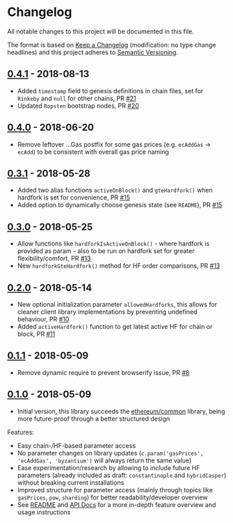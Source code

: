 # Changelog
All notable changes to this project will be documented in this file.

The format is based on [Keep a Changelog](http://keepachangelog.com/en/1.0.0/) 
(modification: no type change headlines) and this project adheres to 
[Semantic Versioning](http://semver.org/spec/v2.0.0.html).


## [0.4.1] - 2018-08-13
- Added ``timestamp`` field to genesis definitions in chain files, set for ``Rinkeby`` and ``null`` for other chains, PR [#21](https://github.com/ethereumjs/ethereumjs-common/pull/21)
- Updated ``Ropsten`` bootstrap nodes, PR [#20](https://github.com/ethereumjs/ethereumjs-common/pull/20)

[0.4.1]: https://github.com/ethereumjs/ethereumjs-common/compare/v0.4.0...v0.4.1

## [0.4.0] - 2018-06-20
- Remove leftover ...Gas postfix for some gas prices (e.g. ``ecAddGas`` -> ``ecAdd``) to
  be consistent with overall gas price naming

[0.4.0]: https://github.com/ethereumjs/ethereumjs-common/compare/v0.3.1...v0.4.0

## [0.3.1] - 2018-05-28
- Added two alias functions ``activeOnBlock()`` and ``gteHardfork()`` when hardfork is set for convenience, PR [#15](https://github.com/ethereumjs/ethereumjs-common/pull/15)
- Added option to dynamically choose genesis state (see ``README``), PR [#15](https://github.com/ethereumjs/ethereumjs-common/pull/15)

[0.3.1]: https://github.com/ethereumjs/ethereumjs-common/compare/v0.3.0...v0.3.1

## [0.3.0] - 2018-05-25
- Allow functions like ``hardforkIsActiveOnBlock()`` - where hardfork is provided as param - also to be run on hardfork set for greater flexibility/comfort, PR [#13](https://github.com/ethereumjs/ethereumjs-common/pull/13)
- New ``hardforkGteHardfork()`` method for HF order comparisons, PR [#13](https://github.com/ethereumjs/ethereumjs-common/pull/13)

[0.3.0]: https://github.com/ethereumjs/ethereumjs-common/compare/v0.2.0...v0.3.0

## [0.2.0] - 2018-05-14
- New optional initialization parameter ``allowedHardforks``,  this allows for cleaner client
library implementations by preventing undefined behaviour, PR [#10](https://github.com/ethereumjs/ethereumjs-common/pull/10)
- Added ``activeHardfork()`` function to get latest active HF for chain or block, PR [#11](https://github.com/ethereumjs/ethereumjs-common/pull/11)

[0.2.0]: https://github.com/ethereumjs/ethereumjs-common/compare/v0.1.1...v0.2.0

## [0.1.1] - 2018-05-09
- Remove dynamic require to prevent browserify issue, PR [#8](https://github.com/ethereumjs/ethereumjs-common/pull/8)

[0.1.1]: https://github.com/ethereumjs/ethereumjs-common/compare/v0.1.0...v0.1.1

## [0.1.0] - 2018-05-09
- Initial version, this library succeeds the [ethereum/common](https://github.com/ethereumjs/common/issues/12)
  library, being more future-proof through a better structured design
  
Features:
- Easy chain-/HF-based parameter access
- No parameter changes on library updates (``c.param('gasPrices', 'ecAddGas', 'byzantium')`` will always return the same value)
- Ease experimentation/research by allowing to include future HF parameters (already included as draft: ``constantinople`` and ``hybridCasper``) without breaking current installations
- Improved structure for parameter access (mainly through topics like ``gasPrices``, ``pow``, ``sharding``) for better readability/developer overview
- See [README](https://github.com/ethereumjs/ethereumjs-common) and [API Docs](https://github.com/ethereumjs/ethereumjs-common/blob/master/docs/index.md) for a more in-depth feature overview and usage instructions

[0.1.0]: https://github.com/ethereumjs/ethereumjs-common/compare/6d0df89...v0.1.0





